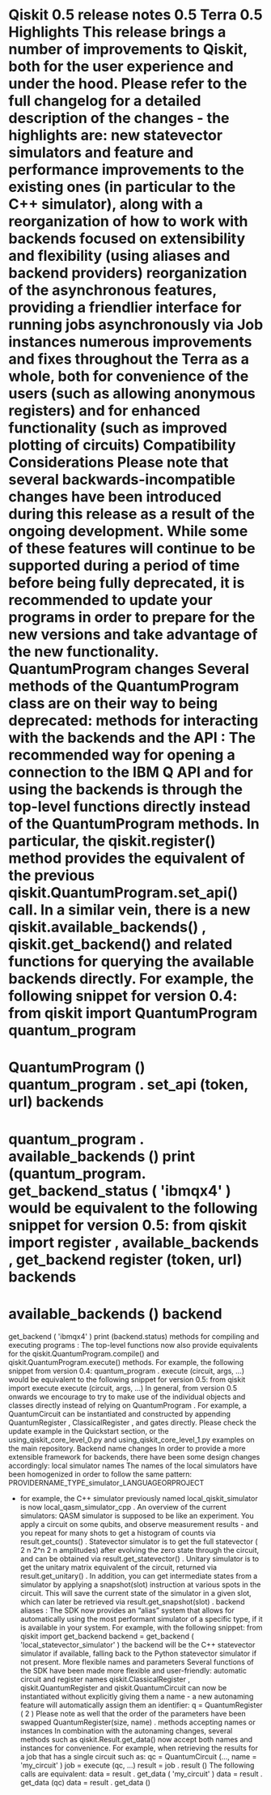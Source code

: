 Qiskit 0.5 release notes
0.5
Terra 0.5
Highlights
This release brings a number of improvements to Qiskit, both for the user experience and under the hood. Please refer to the full changelog for a detailed description of the changes - the highlights are:
new
statevector
simulators
and feature and performance improvements to the existing ones (in particular to the C++ simulator), along with a reorganization of how to work with backends focused on extensibility and flexibility (using aliases and backend providers)
reorganization of the asynchronous features, providing a friendlier interface for running jobs asynchronously via
Job
instances
numerous improvements and fixes throughout the Terra as a whole, both for convenience of the users (such as allowing anonymous registers) and for enhanced functionality (such as improved plotting of circuits)
Compatibility Considerations
Please note that several backwards-incompatible changes have been introduced during this release as a result of the ongoing development. While some of these features will continue to be supported during a period of time before being fully deprecated, it is recommended to update your programs in order to prepare for the new versions and take advantage of the new functionality.
QuantumProgram
changes
Several methods of the
QuantumProgram
class are on their way to being deprecated:
methods for interacting
with the backends and the API
:
The recommended way for opening a connection to the IBM Q API and for using the backends is through the top-level functions directly instead of the
QuantumProgram
methods. In particular, the
qiskit.register()
method provides the equivalent of the previous
qiskit.QuantumProgram.set_api()
call. In a similar vein, there is a new
qiskit.available_backends()
,
qiskit.get_backend()
and related functions for querying the available backends directly. For example, the following snippet for version 0.4:
from
qiskit
import
QuantumProgram
quantum_program
=
QuantumProgram
()
quantum_program
.
set_api
(token, url)
backends
=
quantum_program
.
available_backends
()
print
(quantum_program.
get_backend_status
(
'ibmqx4'
)
would be equivalent to the following snippet for version 0.5:
from
qiskit
import
register
,
available_backends
,
get_backend
register
(token, url)
backends
=
available_backends
()
backend
=
get_backend
(
'ibmqx4'
)
print
(backend.status)
methods for
compiling and executing programs
:
The top-level functions now also provide equivalents for the
qiskit.QuantumProgram.compile()
and
qiskit.QuantumProgram.execute()
methods. For example, the following snippet from version 0.4:
quantum_program
.
execute
(circuit, args, ...)
would be equivalent to the following snippet for version 0.5:
from
qiskit
import
execute
execute
(circuit, args, ...)
In general, from version 0.5 onwards we encourage to try to make use of the individual objects and classes directly instead of relying on
QuantumProgram
. For example, a
QuantumCircuit
can be instantiated and constructed by appending
QuantumRegister
,
ClassicalRegister
, and gates directly. Please check the update example in the Quickstart section, or the
using_qiskit_core_level_0.py
and
using_qiskit_core_level_1.py
examples on the main repository.
Backend name changes
In order to provide a more extensible framework for backends, there have been some design changes accordingly:
local simulator names
The names of the local simulators have been homogenized in order to follow the same pattern:
PROVIDERNAME_TYPE_simulator_LANGUAGEORPROJECT
- for example, the C++ simulator previously named
local_qiskit_simulator
is now
local_qasm_simulator_cpp
. An overview of the current simulators:
QASM
simulator is supposed to be like an experiment. You apply a circuit on some qubits, and observe measurement results - and you repeat for many shots to get a histogram of counts via
result.get_counts()
.
Statevector
simulator is to get the full statevector (
2
n
2^n
2
n
amplitudes) after evolving the zero state through the circuit, and can be obtained via
result.get_statevector()
.
Unitary
simulator is to get the unitary matrix equivalent of the circuit, returned via
result.get_unitary()
.
In addition, you can get intermediate states from a simulator by applying a
snapshot(slot)
instruction at various spots in the circuit. This will save the current state of the simulator in a given slot, which can later be retrieved via
result.get_snapshot(slot)
.
backend aliases
:
The SDK now provides an “alias” system that allows for automatically using the most performant simulator of a specific type, if it is available in your system. For example, with the following snippet:
from
qiskit
import
get_backend
backend
=
get_backend
(
'local_statevector_simulator'
)
the backend will be the C++ statevector simulator if available, falling back to the Python statevector simulator if not present.
More flexible names and parameters
Several functions of the SDK have been made more flexible and user-friendly:
automatic circuit and register names
qiskit.ClassicalRegister
,
qiskit.QuantumRegister
and
qiskit.QuantumCircuit
can now be instantiated without explicitly giving them a name - a new autonaming feature will automatically assign them an identifier:
q
=
QuantumRegister
(
2
)
Please note as well that the order of the parameters have been swapped
QuantumRegister(size, name)
.
methods accepting names or instances
In combination with the autonaming changes, several methods such as
qiskit.Result.get_data()
now accept both names and instances for convenience. For example, when retrieving the results for a job that has a single circuit such as:
qc
=
QuantumCircuit
(..., name
=
'my_circuit'
)
job
=
execute
(qc, ...)
result
=
job
.
result
()
The following calls are equivalent:
data
=
result
.
get_data
(
'my_circuit'
)
data
=
result
.
get_data
(qc)
data
=
result
.
get_data
()